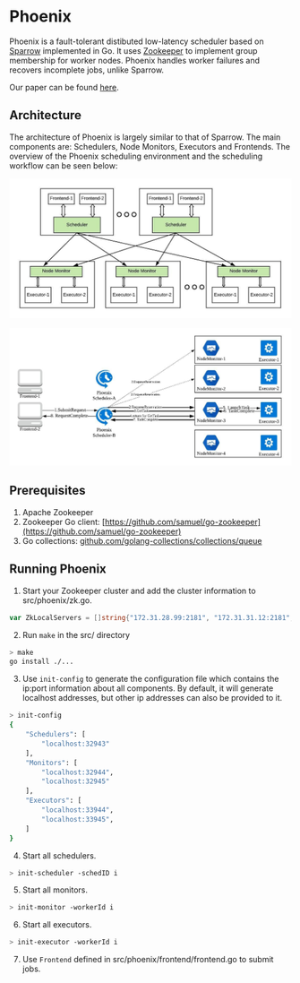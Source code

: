 # Phoenix

Phoenix is a fault-tolerant distibuted low-latency scheduler based on [Sparrow](https://cs.stanford.edu/~matei/papers/2013/sosp_sparrow.pdf) implemented in Go. It uses [Zookeeper](https://github.com/apache/zookeeper) to implement group membership for worker nodes. Phoenix handles worker failures and recovers incomplete jobs, unlike Sparrow.

Our paper can be found [here](https://drive.google.com/file/d/1UXMEoclUsfg2yFfSKkWCNXFdOBB2sokb/view?usp=sharing).

## Architecture
The architecture of Phoenix is largely similar to that of Sparrow. The main components are: Schedulers, Node Monitors, Executors and Frontends. The overview of the Phoenix scheduling environment and the scheduling workflow can be seen below:

![alt text](doc/archi.jpeg)

![alt text](doc/rpc.jpeg)

## Prerequisites

1. Apache Zookeeper 
2. Zookeeper Go client: [https://github.com/samuel/go-zookeeper](https://github.com/samuel/go-zookeeper)
3. Go collections: [github.com/golang-collections/collections/queue](github.com/golang-collections/collections/queue)

## Running Phoenix

1. Start your Zookeeper cluster and add the cluster information to src/phoenix/zk.go.
```go
var ZkLocalServers = []string{"172.31.28.99:2181", "172.31.31.12:2181", "172.31.22.104:2181"}
```

2. Run `make` in the src/ directory
```bash
> make
go install ./...
```

3. Use `init-config` to generate the configuration file which contains the ip:port information about all components. By default, it will generate localhost addresses, but other ip addresses can also be provided to it.
```bash
> init-config
{
    "Schedulers": [
        "localhost:32943"
    ],
    "Monitors": [
        "localhost:32944",
        "localhost:32945"
    ],
    "Executors": [
        "localhost:33944",
        "localhost:33945",
    ]
}
```

4. Start all schedulers.
```bash
> init-scheduler -schedID i
```

5. Start all monitors.
```bash
> init-monitor -workerId i
```

6. Start all executors.
```bash
> init-executor -workerId i
```

7. Use `Frontend` defined in src/phoenix/frontend/frontend.go to submit jobs.

